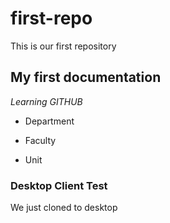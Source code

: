 # first-repo
This is our first repository
## My first documentation
*Learning GITHUB*
* Department
- Faculty
+ Unit

### Desktop Client Test
We just cloned to desktop
